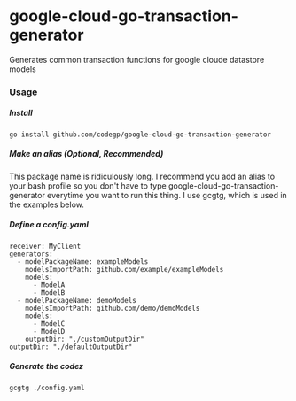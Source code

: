 # google-cloud-go-transaction-generator
Generates common transaction functions for google cloude datastore models

### Usage

##### Install
```
go install github.com/codegp/google-cloud-go-transaction-generator
```

##### Make an alias (Optional, Recommended)
This package name is ridiculously long. I recommend you add an alias to your bash profile so you don't have to type google-cloud-go-transaction-generator everytime you want to run this thing. I use gcgtg, which is used in the examples below.

##### Define a config.yaml

```
receiver: MyClient
generators:
  - modelPackageName: exampleModels
    modelsImportPath: github.com/example/exampleModels
    models:
      - ModelA
      - ModelB
  - modelPackageName: demoModels
    modelsImportPath: github.com/demo/demoModels
    models:
      - ModelC
      - ModelD
    outputDir: "./customOutputDir"
outputDir: "./defaultOutputDir"
```

##### Generate the codez
```
gcgtg ./config.yaml
```
